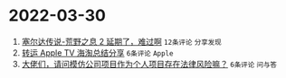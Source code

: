 # 2022-03-30

1. [塞尔达传说-荒野之息 2 延期了，难过啊](https://www.v2ex.com/t/843773) `12条评论` `分享发现`
1. [转运 Apple TV 海淘总结分享](https://www.v2ex.com/t/843776) `6条评论` `Apple`
1. [大佬们，请问模仿公司项目作为个人项目存在法律风险嘛？](https://www.v2ex.com/t/843765) `6条评论` `问与答`
